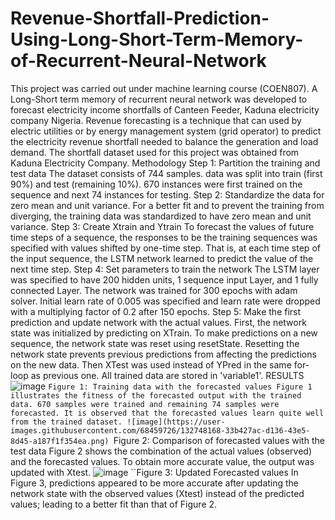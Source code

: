 # Revenue-Shortfall-Prediction-Using-Long-Short-Term-Memory-of-Recurrent-Neural-Network
This project was carried out under machine learning course (COEN807). A Long-Short term memory of recurrent neural network was developed to forecast electricity income shortfalls of Canteen Feeder, Kaduna electricity company Nigeria. 
Revenue forecasting is a technique that can used by electric utilities or by energy management system (grid operator) to predict the electricity revenue shortfall needed to balance the generation and load demand.
The shortfall dataset used for this project was obtained from Kaduna Electricity Company.
Methodology
Step 1: Partition the training and test data
The dataset consists of 744 samples. data was split into train (first 90%) and test (remaining 10%). 670 instances were first trained on the sequence and next 74 instances for testing.
Step 2: Standardize the data for zero mean and unit variance.
For a better fit and to prevent the training from diverging, the training data was standardized to have zero mean and unit variance.
Step 3: Create Xtrain and Ytrain
To forecast the values of future time steps of a sequence, the responses to be the training sequences was specified with values shifted by one-time step. That is, at each time step of the input sequence, the LSTM network learned to predict the value of the next time step.
Step 4: Set parameters to train the network
The LSTM layer was specified to have 200 hidden units, 1 sequence input Layer, and 1 fully connected Layer. The network was trained for 300 epochs with adam solver. Initial learn rate of 0.005 was specified and learn rate were dropped with a multiplying factor of 0.2 after 150 epochs.
Step 5: Make the first prediction and update network with the actual values.
First, the network state was initialized by predicting on XTrain. To make predictions on a new sequence, the network state was reset using resetState. Resetting the network state prevents previous predictions from affecting the predictions on the new data. Then XTest was used instead of YPred in the same for-loop as previous one. All trained data are stored in 'variable1'.
RESULTS
![image](https://user-images.githubusercontent.com/68459726/132748066-030aac9b-67b7-45b7-b0c3-5ba5f9eb27ab.png)
``Figure 1: Training data with the forecasted values
Figure 1 illustrates the fitness of the forecasted output with the trained data. 670 samples were trained and remaining 74 samples were forecasted. It is observed that the forecasted values learn quite well from the trained dataset.
![image](https://user-images.githubusercontent.com/68459726/132748168-33b427ac-d136-43e5-8d45-a187f1f354ea.png)
``Figure 2: Comparison of forecasted values with the test data 
Figure 2 shows the combination of the actual values (observed) and the forecasted values. To obtain more accurate value, the output was updated with Xtest.
![image](https://user-images.githubusercontent.com/68459726/132748294-01d5421b-8719-49f8-bf83-c1adf515c4cf.png)
``Figure 3: Updated Forecasted values
In Figure 3, predictions appeared to be more accurate after updating the network state with the observed values (Xtest) instead of the predicted values; leading to a better fit than that of Figure 2.
